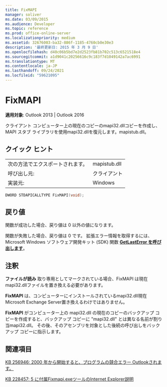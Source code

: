 ```yaml
---
title: FixMAPI
manager: soliver
ms.date: 03/09/2015
ms.audience: Developer
ms.topic: reference
ms.prod: office-online-server
ms.localizationpriority: medium
ms.assetid: 32676003-ba32-886f-1185-4760cb0e30e3
description: '最終更新日: 2015 年 3 月 9 日'
ms.openlocfilehash: d40c06b5bd7e2d2523fb81b702c513c6521518e4
ms.sourcegitcommit: a1d9041c20256616c9c183f7d1049142a7ac6991
ms.translationtype: MT
ms.contentlocale: ja-JP
ms.lasthandoff: 09/24/2021
ms.locfileid: "59621095"
---
```

# <a name="fixmapi"></a>FixMAPI

  
  
**適用対象**: Outlook 2013 | Outlook 2016 
  
クライアント コンピューター上の現在のコピーのmapi32.dllコピーを作成し、MAPI スタブ ライブラリを使用mapi32.dllを復元します。mapistub.dll。
  
## <a name="quick-info"></a>クイック ヒント

|||
|:-----|:-----|
|次の方法でエクスポートされます。  <br/> |mapistub.dll  <br/> |
|呼び出し元:  <br/> |クライアント  <br/> |
|実装元:  <br/> |Windows  <br/> |
   
```cpp
DWORD STDAPICALLTYPE FixMAPI(void); 
```

## <a name="return-values"></a>戻り値

関数が成功した場合、戻り値は 0 以外の値になります。
  
関数が失敗した場合、戻り値は 0 です。 拡張エラー情報を取得するには、Microsoft Windows ソフトウェア開発キット (SDK) 関数 **[GetLastError を呼び出します](https://msdn.microsoft.com/library/ms679360.aspx)**。 
  
## <a name="remarks"></a>注釈

 **ファイルが読み** 取り専用としてマークされている場合、FixMAPI は現在mapi32.dllファイルを置き換える必要があります。 
  
 **FixMAPI** は、コンピューターにインストールされているmapi32.dll現在Microsoft Exchange Server置き換えるわけではありません。 
  
**FixMAPI** がコンピューター上の mapi32.dll の現在のコピーのバックアップ コピーを作成すると、バックアップ コピーに "mapi32.dll" とは異なる名前が割り当mapi32.dll。 その後、そのアセンブリを対象とした後続の呼び出しをバックアップ コピーに指示します。 
  
## <a name="see-also"></a>関連項目



[KB 256946: 2000 年から開始すると、プログラムの競合エラー Outlookされます。](https://support.microsoft.com/kb/256946)
  
[KB 228457: 5 に付属Fixmapi.exeツールのInternet Explorer説明](https://support.microsoft.com/kb/228457)

